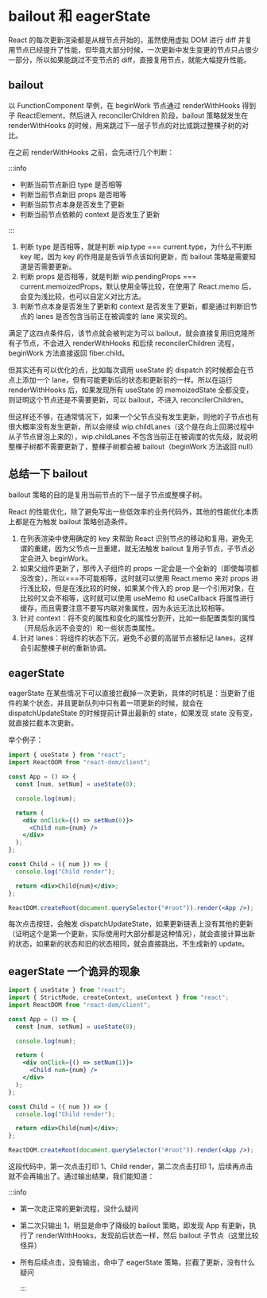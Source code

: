 # bailout 和 eagerState

React 的每次更新渲染都是从根节点开始的，虽然使用虚拟 DOM 进行 diff 并复用节点已经提升了性能，但毕竟大部分时候，一次更新中发生变更的节点只占很少一部分，所以如果能跳过不变节点的 diff，直接复用节点，就能大幅提升性能。

## bailout

以 FunctionComponent 举例，在 beginWork 节点通过 renderWithHooks 得到子 ReactElement，然后进入 reconcilerChildren 阶段，bailout 策略就发生在 renderWithHooks 的时候，用来跳过下一层子节点的对比或跳过整棵子树的对比。

在之前 renderWithHooks 之前，会先进行几个判断：

:::info

- 判断当前节点新旧 type 是否相等
- 判断当前节点新旧 props 是否相等
- 判断当前节点本身是否发生了更新
- 判断当前节点依赖的 context 是否发生了更新

:::

1. 判断 type 是否相等，就是判断 wip.type === current.type，为什么不判断 key 呢，因为 key 的作用是是告诉节点该如何更新，而 bailout 策略是需要知道是否需要更新。
2. 判断 props 是否相等，就是判断 wip.pendingProps === current.memoizedProps，默认使用全等比较，在使用了 React.memo 后，会变为浅比较，也可以自定义对比方法。
3. 判断节点本身是否发生了更新和 context 是否发生了更新，都是通过判断旧节点的 lanes 是否包含当前正在被调度的 lane 来实现的。

满足了这四点条件后，该节点就会被判定为可以 bailout，就会直接复用旧克隆所有子节点，不会进入 renderWithHooks 和后续 reconcilerChildren 流程，beginWork 方法直接返回 fiber.child。

但其实还有可以优化的点，比如每次调用 useState 的 dispatch 的时候都会在节点上添加一个 lane，但有可能更新后的状态和更新前的一样。所以在运行 renderWithHooks 后，如果发现所有 useState 的 memoizedState 全都没变，则证明这个节点还是不需要更新，可以 bailout，不进入 reconcilerChildren。

但这样还不够，在通常情况下，如果一个父节点没有发生更新，则他的子节点也有很大概率没有发生更新，所以会继续 wip.childLanes（这个是在向上回溯过程中从子节点冒泡上来的），wip.childLanes 不包含当前正在被调度的优先级，就说明整棵子树都不需要更新了，整棵子树都会被 bailout（beginWork 方法返回 null）

## 总结一下 bailout

bailout 策略的目的是复用当前节点的下一层子节点或整棵子树。

React 的性能优化，除了避免写出一些低效率的业务代码外，其他的性能优化本质上都是在为触发 bailout 策略创造条件。

1. 在列表渲染中使用确定的 key 来帮助 React 识别节点的移动和复用，避免无谓的重建，因为父节点一旦重建，就无法触发 bailout 复用子节点，子节点必定会进入 beginWork。
2. 如果父组件更新了，那传入子组件的 props 一定会是一个全新的（即使每项都没改变），所以===不可能相等，这时就可以使用 React.memo 来对 props 进行浅比较，但是在浅比较的时候，如果某个传入的 prop 是一个引用对象，在比较时又会不相等，这时就可以使用 useMemo 和 useCallback 将属性进行缓存，而且需要注意不要写内联对象属性，因为永远无法比较相等。
3. 针对 context：将不变的属性和变化的属性分割开，比如一些配置类型的属性（开局后永远不会变的）和一些状态类属性。
4. 针对 lanes：将组件的状态下沉，避免不必要的高层节点被标记 lanes，这样会引起整棵子树的重新协调。

## eagerState

eagerState 在某些情况下可以直接拦截掉一次更新，具体的时机是：当更新了组件的某个状态，并且更新队列中只有着一项更新的时候，就会在 dispatchUpdateState 的时候提前计算出最新的 state，如果发现 state 没有变，就直接拦截本次更新。

举个例子：

```jsx
import { useState } from "react";
import ReactDOM from "react-dom/client";

const App = () => {
  const [num, setNum] = useState(0);

  console.log(num);

  return (
    <div onClick={() => setNum(0)}>
      <Child num={num} />
    </div>
  );
};

const Child = ({ num }) => {
  console.log("Child render");

  return <div>Child{num}</div>;
};

ReactDOM.createRoot(document.querySelector("#root")).render(<App />);
```

每次点击按钮，会触发 dispatchUpdateState，如果更新链表上没有其他的更新（证明这个是第一个更新，实际使用时大部分都是这种情况），就会直接计算出新的状态，如果新的状态和旧的状态相同，就会直接跳出，不生成新的 update。

## eagerState 一个诡异的现象

```jsx
import { useState } from "react";
import { StrictMode, createContext, useContext } from "react";
import ReactDOM from "react-dom/client";

const App = () => {
  const [num, setNum] = useState(0);

  console.log(num);

  return (
    <div onClick={() => setNum(1)}>
      <Child num={num} />
    </div>
  );
};

const Child = ({ num }) => {
  console.log("Child render");

  return <div>Child{num}</div>;
};

ReactDOM.createRoot(document.querySelector("#root")).render(<App />);
```

这段代码中，第一次点击打印 1、Child render，第二次点击打印 1，后续再点击就不会再输出了。通过输出结果，我们能知道：

:::info

- 第一次走正常的更新流程，没什么疑问
- 第二次只输出 1，明显是命中了降级的 bailout 策略，即发现 App 有更新，执行了 renderWithHooks，发现前后状态一样，然后 bailout 子节点（这里比较怪异）
- 所有后续点击，没有输出，命中了 eagerState 策略，拦截了更新，没有什么疑问

  :::
